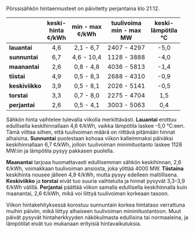 Pörssisähkön hintaennusteet on päivitetty perjantaina klo 21:12.

|             | keski-<br>hinta<br>¢/kWh | min - max<br>¢/kWh | tuulivoima<br>min - max<br>MW | keski-<br>lämpötila<br>°C |
|:-------------|:----------------:|:----------------:|:-------------:|:-------------:|
| **lauantai**  | 4,6             | 2,1 - 6,7        | 2407 - 4297   | -5,0          |
| **sunnuntai**  | 6,7             | 4,6 - 10,4       | 1128 - 3888   | -4,0          |
| **maanantai**  | 2,6             | 0,8 - 4,8        | 4036 - 5813   | -1,4          |
| **tiistai**    | 4,9             | 0,5 - 8,3        | 2688 - 4310   | -0,9          |
| **keskiviikko**| 3,9             | 0,5 - 8,1        | 2026 - 5141   | -0,5          |
| **torstai**    | 3,3             | 0,7 - 8,0        | 2275 - 4704   | 1,5           |
| **perjantai**  | 2,6             | 0,5 - 4,1        | 3003 - 5063   | 0,4           |

Sähkön hinta vaihtelee tulevalla viikolla merkittävästi. **Lauantai** erottuu edullisella keskihinnallaan 4,6 ¢/kWh, vaikka lämpötila laskee -5,0 °C:een. Tämä viittaa siihen, että tuulivoiman määrä on riittävä pitämään hinnat alhaisina. **Sunnuntai** puolestaan kohoaa viikon kalleimmaksi päiväksi keskihinnallaan 6,7 ¢/kWh, jolloin tuulivoiman minimituotanto laskee 1128 MW:iin ja lämpötila pysyy pakkasen puolella.

**Maanantai** tarjoaa huomattavasti edullisemman sähkön keskihinnan, 2,6 ¢/kWh, voimakkaan tuulivoiman ansiosta, joka ylittää 4000 MW. **Tiistaina** keskihinta nousee jälleen 4,9 ¢/kWh, mutta pysyy edelleen maltillisena. **Keskiviikko** ja **torstai** eivät tuo suuria vaihteluita ja hinnat pysyvät 3,3–3,9 ¢/kWh välillä. **Perjantai** päättää viikon samalla edullisella keskihinnalla kuin maanantai, 2,6 ¢/kWh, mikä voi liittyä tuulivoiman korkeaan tasoon.

Viikon hintakehityksessä korostuu sunnuntain korkea hintataso verrattuna muihin päiviin, mikä liittyy alhaiseen tuulivoiman minimituotantoon. Muut päivät pysyvät hintaherkkyyden näkökulmasta edullisina tai normaaleina, ja lämpötilat eivät tuo mukanaan erityisiä hintavaikutuksia.